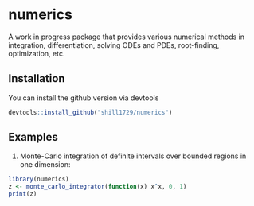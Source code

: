 
# numerics

<!-- badges: start -->
<!-- badges: end -->

A work in progress package that provides various numerical methods in integration, differentiation, solving ODEs and PDEs, root-finding, optimization, etc.

## Installation

You can install the github version via devtools

``` r
devtools::install_github("shill1729/numerics")
```

## Examples

1. Monte-Carlo integration of definite intervals over bounded regions in one dimension:

``` r
library(numerics)
z <- monte_carlo_integrator(function(x) x^x, 0, 1)
print(z)
```

